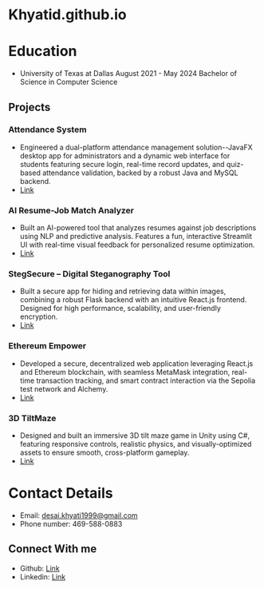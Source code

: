 # Khyatid.github.io

# Education
- University of Texas at Dallas    August 2021 - May 2024
  Bachelor of Science in Computer Science

## Projects
### Attendance System
- Engineered a dual-platform attendance management solution--JavaFX desktop app for administrators and a dynamic web interface for students featuring secure login, real-time record updates, and quiz-based attendance validation, backed by a robust Java and MySQL backend.
- [Link](https://github.com/LucaDonadello/AttendanceSystemUTD.git)

### AI Resume-Job Match Analyzer
- Built an AI-powered tool that analyzes resumes against job descriptions using NLP and predictive analysis. Features a fun, interactive Streamlit UI with real-time visual feedback for personalized resume optimization.
- [Link](https://github.com/khyatid24/-AI-Resume-Job-Match-Analyzer.git)

### StegSecure – Digital Steganography Tool 
- Built a secure app for hiding and retrieving data within images, combining a robust Flask backend with an intuitive React.js frontend. Designed for high performance, scalability, and user-friendly encryption.
- [Link](https://github.com/Anubhav12pal/SeniorProjectSteganography.git)

### Ethereum Empower
- Developed a secure, decentralized web application leveraging React.js and Ethereum blockchain, with seamless MetaMask integration, real-time transaction tracking, and smart contract interaction via the Sepolia test network and Alchemy.
- [Link](https://github.com/HamdaanETH/Ethereum_Empower/tree/master)

### 3D TiltMaze
- Designed and built an immersive 3D tilt maze game in Unity using C#, featuring responsive controls, realistic physics, and visually-optimized assets to ensure smooth, cross-platform gameplay.
- [Link](https://github.com/Saumiln/TiltMaze3D.git)

# Contact Details
- Email: desai.khyati1999@gmail.com
- Phone number: 469-588-0883

## Connect With me 
- Github: [Link](https://github.com/khyatid24)
- Linkedin: [Link](https://www.linkedin.com/in/khyatidesai24/)
